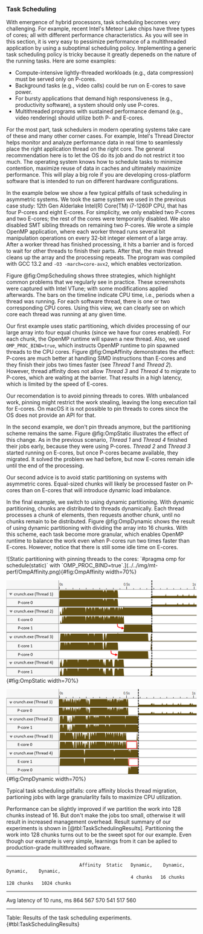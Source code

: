 ### Task Scheduling

With emergence of hybrid processors, task scheduling becomes very challenging. For example, recent Intel's Meteor Lake chips have three types of cores; all with different performance characteristics. As you will see in this section, it is very easy to pessimize performance of a multithreaded application by using a suboptimal scheduling policy. Implementing a generic task scheduling policy is tricky because it greatly depeneds on the nature of the running tasks. Here are some examples:

* Compute-intensive lightly-threaded workloads (e.g., data compression) must be served only on P-cores.
* Background tasks (e.g., video calls) could be run on E-cores to save power.
* For bursty applications that demand high responsiveness (e.g., productivity software), a system should only use P-cores.
* Multithreaded programs with sustained performance demand (e.g., video rendering) should utilize both P- and E-cores.

For the most part, task schedulers in modern operating systems take care of these and many other corner cases. For example, Intel's Thread Director helps monitor and analyze performance data in real time to seamlessly place the right application thread on the right core. The general recommendation here is to let the OS do its job and do not restrict it too much. The operating system knows how to schedule tasks to minimize contention,  maximize reuse of data in caches and ultimately maximize performance. This will play a big role if you are developing cross-platform software that is intended to run on different hardware configurations.

In the example below we show a few typical pitfalls of task scheduling in asymmetric systems. We took the same system we used in the previous case study: 12th Gen Alderlake Intel(R) Core(TM) i7-1260P CPU, that has four P-cores and eight E-cores. For simplicity, we only enabled two P-cores and two E-cores; the rest of the cores were temporarily disabled. We also disabled SMT sibling threads on remaining two P-cores. We wrote a simple OpenMP application, where each worker thread runs several bit manipulation operations on every 32-bit integer element of a large array. After a worker thread has finished processing, it hits a barrier and is forced to wait for other threads to finish their parts. After that, the main thread cleans up the array and the processing repeats. The program was compiled with GCC 13.2 and `-O3 -march=core-avx2`, which enables vectorization.

Figure @fig:OmpScheduling shows three strategies, which highlight common problems that we regularly see in practice. These screenshots were captured with Intel VTune; with some modifications applied afterwards. The bars on the timeline indicate CPU time, i.e., periods when a thread was running. For each software thread, there is one or two corresponding CPU cores. Using this view, we can clearly see on which core each thread was running at any given time.

Our first example uses static partitioning, which divides processing of our large array into four equal chunks (since we have four cores enabled). For each chunk, the OpenMP runtime will spawn a new thread. Also, we used `OMP_PROC_BIND=true`, which instructs OpenMP runtime to pin spawned threads to the CPU cores. Figure @fig:OmpAffinity demonstrates the effect: P-cores are much better at handling SIMD instructions than E-cores and they finish their jobs two times faster (see *Thread 1* and *Thread 2*). However, thread affinity does not allow *Thread 3* and *Thread 4* to migrate to P-cores, which are waiting at the barrier. That results in a high latency, which is limited by the speed of E-cores.

Our recomendation is to avoid pinning threads to cores. With unbalanced work, pinning might restrict the work stealing, leaving the long execution tail for E-cores. On macOS it is not possible to pin threads to cores since the OS does not provide an API for that.

In the second example, we don't pin threads anymore, but the partitioning scheme remains the same. Figure @fig:OmpStatic illustrates the effect of this change. As in the previous scenario, *Thread 1* and *Thread 4* finished their jobs early, because they were using P-cores. *Thread 2* and *Thread 3* started running on E-cores, but once P-cores became available, they migrated. It solved the problem we had before, but now E-cores remain idle until the end of the processing.

Our second advice is to avoid static partitioning on systems with asymmetric cores. Equal-sized chunks will likely be processed faster on P-cores than on E-cores that will introduce dynamic load imbalance.

In the final example, we switch to using dynamic partitioning. With dynamic partitioning, chunks are distributed to threads dynamically. Each thread processes a chunk of elements, then requests another chunk, until no chunks remain to be distributed. Figure @fig:OmpDynamic shows the result of using dynamic partitioning with dividing the array into 16 chunks. With this scheme, each task become more granular, which enables OpenMP runtime to balance the work even when P-cores run two times faster than E-cores. However, notice that there is still some idle time on E-cores. 

<div id="fig:OmpScheduling">
![Static partitioning with pinning threads to the cores: `#pragma omp for schedule(static)` with `OMP_PROC_BIND=true`.](../../img/mt-perf/OmpAffinity.png){#fig:OmpAffinity width=70%}

![Static partitioning, no thread affinity: `#pragma omp for schedule(static)`.](../../img/mt-perf/OmpStatic.png){#fig:OmpStatic width=70%}

![Dynamic partitioning with 16 chunks: `#pragma omp for schedule(dynamic, N/16)`.](../../img/mt-perf/OmpDynamic.png){#fig:OmpDynamic width=70%}

Typical task scheduling pitfalls: core affinity blocks thread migration, partioning jobs with large granularlity fails to maximize CPU utilization.
</div>

Performance can be slightly improved if we partition the work into 128 chunks instead of 16. But don't make the jobs too small, otherwise it will result in increased management overhead. Result summary of our experiments is shown in [@tbl:TaskSchedulingResults]. Partitioning the work into 128 chunks turns out to be the sweet spot for our example. Even though our example is very simple, learnings from it can be aplied to production-grade multithreaded software.

------------------------------------------------------------------------------------------------
                               Affinity  Static   Dynamic,    Dynamic,   Dynamic,    Dynamic,
                                                  4 chunks   16 chunks  128 chunks   1024 chunks
----------------------------- ---------- ------- ---------- ----------- ----------- ------------
Avg latency of 10 runs, ms     864       567       570         541        517          560

------------------------------------------------------------------------------------------------

Table: Results of the task scheduling experiments. {#tbl:TaskSchedulingResults}
